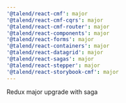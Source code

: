 ```yaml
---
'@talend/react-cmf': major
'@talend/react-cmf-cqrs': major
'@talend/react-cmf-router': major
'@talend/react-components': major
'@talend/react-forms': major
'@talend/react-containers': major
'@talend/react-datagrid': major
'@talend/react-sagas': major
'@talend/react-stepper': major
'@talend/react-storybook-cmf': major
---
```


Redux major upgrade with saga
